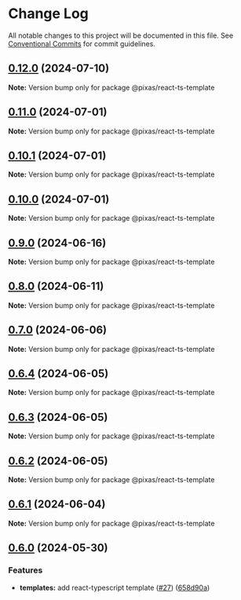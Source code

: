 # Change Log

All notable changes to this project will be documented in this file.
See [Conventional Commits](https://conventionalcommits.org) for commit guidelines.

## [0.12.0](https://github.com/kagawagao/pixas/compare/v0.11.0...v0.12.0) (2024-07-10)

**Note:** Version bump only for package @pixas/react-ts-template

## [0.11.0](https://github.com/kagawagao/pixas/compare/v0.10.1...v0.11.0) (2024-07-01)

**Note:** Version bump only for package @pixas/react-ts-template

## [0.10.1](https://github.com/kagawagao/pixas/compare/v0.10.0...v0.10.1) (2024-07-01)

**Note:** Version bump only for package @pixas/react-ts-template

## [0.10.0](https://github.com/kagawagao/pixas/compare/v0.9.1...v0.10.0) (2024-07-01)

**Note:** Version bump only for package @pixas/react-ts-template

## [0.9.0](https://github.com/kagawagao/pixas/compare/v0.8.1...v0.9.0) (2024-06-16)

**Note:** Version bump only for package @pixas/react-ts-template

## [0.8.0](https://github.com/kagawagao/pixas/compare/v0.7.3...v0.8.0) (2024-06-11)

**Note:** Version bump only for package @pixas/react-ts-template

## [0.7.0](https://github.com/kagawagao/pixas/compare/v0.6.4...v0.7.0) (2024-06-06)

**Note:** Version bump only for package @pixas/react-ts-template

## [0.6.4](https://github.com/kagawagao/pixas/compare/v0.6.3...v0.6.4) (2024-06-05)

**Note:** Version bump only for package @pixas/react-ts-template

## [0.6.3](https://github.com/kagawagao/pixas/compare/v0.6.2...v0.6.3) (2024-06-05)

**Note:** Version bump only for package @pixas/react-ts-template

## [0.6.2](https://github.com/kagawagao/pixas/compare/v0.6.1...v0.6.2) (2024-06-05)

**Note:** Version bump only for package @pixas/react-ts-template

## [0.6.1](https://github.com/kagawagao/pixas/compare/v0.6.0...v0.6.1) (2024-06-04)

**Note:** Version bump only for package @pixas/react-ts-template

## [0.6.0](https://github.com/kagawagao/pixas/compare/v0.5.0...v0.6.0) (2024-05-30)

### Features

- **templates:** add react-typescript template ([#27](https://github.com/kagawagao/pixas/issues/27)) ([658d90a](https://github.com/kagawagao/pixas/commit/658d90a30f8a468422277fd28be45455f6b3e200))
